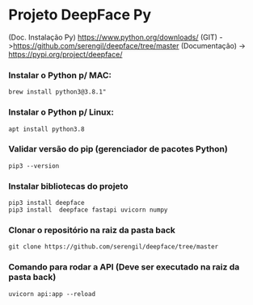 # Projeto DeepFace Py
(Doc. Instalação Py) https://www.python.org/downloads/
(GIT) ->https://github.com/serengil/deepface/tree/master
(Documentação) -> https://pypi.org/project/deepface/

### Instalar o Python p/ MAC:
```
brew install python3@3.8.1"
```
### Instalar o Python p/ Linux:
```
apt install python3.8
```
### Validar versão do pip (gerenciador de pacotes Python)
```
pip3 --version
```
### Instalar bibliotecas do projeto
```
pip3 install deepface
pip3 install  deepface fastapi uvicorn numpy
```
### Clonar o repositório na raiz da pasta back
```
git clone https://github.com/serengil/deepface/tree/master
```
### Comando para rodar a API (Deve ser executado na raiz da pasta back)
```
uvicorn api:app --reload
```